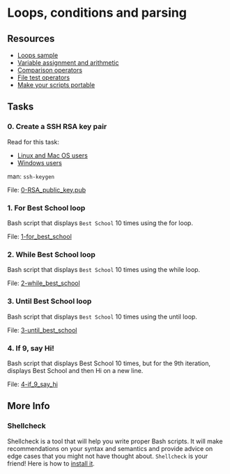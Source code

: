 # Loops, conditions and parsing
## Resources
* [Loops sample](https://tldp.org/LDP/Bash-Beginners-Guide/html/sect_09_01.html)
* [Variable assignment and arithmetic](https://tldp.org/LDP/abs/html/ops.html)
* [Comparison operators](https://tldp.org/LDP/abs/html/comparison-ops.html)
* [File test operators](https://tldp.org/LDP/abs/html/fto.html)
* [Make your scripts portable](https://www.cyberciti.biz/tips/finding-bash-perl-python-portably-using-env.html)
## Tasks
### 0. Create a SSH RSA key pair
Read for this task:
* [Linux and Mac OS users](https://askubuntu.com/questions/61557/how-do-i-set-up-ssh-authentication-keys)
* [Windows users](https://docs.rackspace.com/support/how-to/generating-rsa-keys-with-ssh-puttygen/)

man: `ssh-keygen`

File: [0-RSA_public_key.pub](./0-RSA_public_key.pub)

### 1. For Best School loop
Bash script that displays `Best School` 10 times using the for loop.

File: [1-for_best_school](./1-for_best_school)

### 2. While Best School loop
Bash script that displays `Best School` 10 times using the while loop.

File: [2-while_best_school](./2-while_best_school)

### 3. Until Best School loop
Bash script that displays `Best School` 10 times using the until loop.

File: [3-until_best_school](./3-until_best_school)

### 4. If 9, say Hi!
 Bash script that displays Best School 10 times, but for the 9th iteration, displays Best School and then Hi on a new line.

File: [4-if_9_say_hi](./4-if_9_say_hi)

## More Info
### Shellcheck
Shellcheck is a tool that will help you write proper Bash scripts. It will make recommendations on your syntax and semantics and provide advice on edge cases that you might not have thought about. `Shellcheck` is your friend! Here is how to [install it](https://github.com/koalaman/shellcheck#installing).
